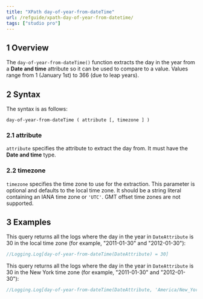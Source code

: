 ```yaml
---
title: "XPath day-of-year-from-dateTime"
url: /refguide/xpath-day-of-year-from-datetime/
tags: ["studio pro"]
---
```


## 1 Overview

The `day-of-year-from-dateTime()` function extracts the day in the year from a **Date and time** attribute so it can be used to compare to a value. Values range from 1 (January 1st) to 366 (due to leap years).

## 2 Syntax

The syntax is as follows:

```
day-of-year-from-dateTime ( attribute [, timezone ] )
```

### 2.1 attribute

`attribute` specifies the attribute to extract the day from. It must have the **Date and time** type.

### 2.2 timezone

`timezone` specifies the time zone to use for the extraction. This parameter is optional and defaults to the local time zone. It should be a string literal containing an IANA time zone or `'UTC'`. GMT offset time zones are not supported.

## 3 Examples

This query returns all the logs where the day in the year in `DateAttribute` is 30 in the local time zone (for example, "2011-01-30" and "2012-01-30"):

```java {linenos=false}
//Logging.Log[day-of-year-from-dateTime(DateAttribute) = 30]
```

This query returns all the logs where the day in the year in `DateAttribute` is 30 in the New York time zone (for example, "2011-01-30" and "2012-01-30"):

```java {linenos=false}
//Logging.Log[day-of-year-from-dateTime(DateAttribute, 'America/New_York') = 30]
```
